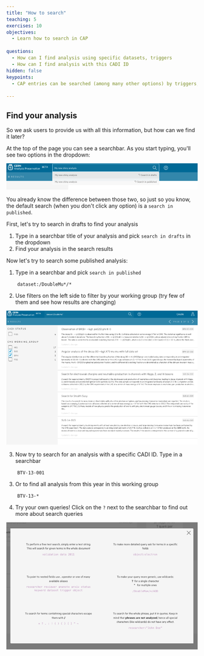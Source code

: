 ```yaml
---
title: "How to search"
teaching: 5
exercises: 10
objectives:
  - Learn how to search in CAP

questions:
  - How can I find analysis using specific datasets, triggers
  - How can I find analysis with this CADI ID
hidden: false
keypoints:
  - CAP entries can be searched (among many other options) by triggers, datasets, working groups, CADI ID, etc.

---
```



## Find your analysis

So we ask users to provide us with all this information, but how can we find it later?

At the top of the page you can see a searchbar. As you start typing, you'll see two options in the dropdown:

![](../fig/searchbar.png)

You already know the difference between those two, so just so you know, the default search (when you don't click any option) is a `search in published`.

First, let's try to search in drafts to find your analysis

1. Type in a searchbar title of your analysis and pick `search in drafts` in the dropdown
2. Find your analysis in the search results

Now let's try to search some published analysis:

1. Type in a searchbar and pick `search in published`
~~~
    dataset:/DoubleMu*/*
~~~
2. Use filters on the left side to filter by your working group (try few of them and see how results are changing)

![](../fig/searchpage.png)

3. Now try to search for an analysis with a specific CADI ID. Type in a searchbar
~~~
    BTV-13-001
~~~
3. Or to find all analysis from this year in this working group
~~~
    BTV-13-*
~~~
4. Try your own queries! Click on the `?` next to the searchbar to find out more about search queries

![](../fig/searchtips.png)
